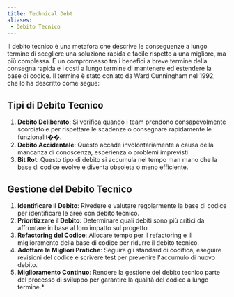 ```yaml
---
title: Technical Debt
aliases:
 - Debito Tecnico
---
```


Il debito tecnico è una metafora che descrive le conseguenze a lungo termine di scegliere una soluzione rapida e facile rispetto a una migliore, ma più complessa. È un compromesso tra i benefici a breve termine della consegna rapida e i costi a lungo termine di mantenere ed estendere la base di codice. Il termine è stato coniato da Ward Cunningham nel 1992, che lo ha descritto come segue:

## Tipi di Debito Tecnico

1. **Debito Deliberato**: Si verifica quando i team prendono consapevolmente scorciatoie per rispettare le scadenze o consegnare rapidamente le funzionalit��.
2. **Debito Accidentale**: Questo accade involontariamente a causa della mancanza di conoscenza, esperienza o problemi imprevisti.
3. **Bit Rot**: Questo tipo di debito si accumula nel tempo man mano che la base di codice evolve e diventa obsoleta o meno efficiente.

## Gestione del Debito Tecnico

1. **Identificare il Debito**: Rivedere e valutare regolarmente la base di codice per identificare le aree con debito tecnico.
2. **Prioritizzare il Debito**: Determinare quali debiti sono più critici da affrontare in base al loro impatto sul progetto.
3. **Refactoring del Codice**: Allocare tempo per il refactoring e il miglioramento della base di codice per ridurre il debito tecnico.
4. **Adottare le Migliori Pratiche**: Seguire gli standard di codifica, eseguire revisioni del codice e scrivere test per prevenire l'accumulo di nuovo debito.
5. **Miglioramento Continuo**: Rendere la gestione del debito tecnico parte del processo di sviluppo per garantire la qualità del codice a lungo termine.*

